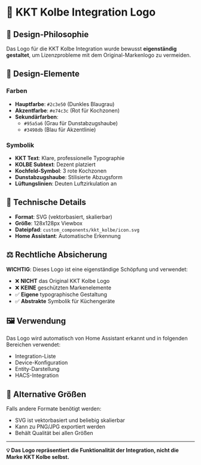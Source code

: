 # 🎨 KKT Kolbe Integration Logo

## 📝 Design-Philosophie

Das Logo für die KKT Kolbe Integration wurde bewusst **eigenständig gestaltet**, um Lizenzprobleme mit dem Original-Markenlogo zu vermeiden.

## 🎯 Design-Elemente

### Farben
- **Hauptfarbe**: `#2c3e50` (Dunkles Blaugrau)
- **Akzentfarbe**: `#e74c3c` (Rot für Kochzonen)
- **Sekundärfarben**:
  - `#95a5a6` (Grau für Dunstabzugshaube)
  - `#3498db` (Blau für Akzentlinie)

### Symbolik
- **KKT Text**: Klare, professionelle Typographie
- **KOLBE Subtext**: Dezent platziert
- **Kochfeld-Symbol**: 3 rote Kochzonen
- **Dunstabzugshaube**: Stilisierte Abzugsform
- **Lüftungslinien**: Deuten Luftzirkulation an

## 🔧 Technische Details

- **Format**: SVG (vektorbasiert, skalierbar)
- **Größe**: 128x128px Viewbox
- **Dateipfad**: `custom_components/kkt_kolbe/icon.svg`
- **Home Assistant**: Automatische Erkennung

## ⚖️ Rechtliche Absicherung

**WICHTIG**: Dieses Logo ist eine eigenständige Schöpfung und verwendet:
- ❌ **NICHT** das Original KKT Kolbe Logo
- ❌ **KEINE** geschützten Markenelemente
- ✅ **Eigene** typographische Gestaltung
- ✅ **Abstrakte** Symbolik für Küchengeräte

## 🖼️ Verwendung

Das Logo wird automatisch von Home Assistant erkannt und in folgenden Bereichen verwendet:
- Integration-Liste
- Device-Konfiguration
- Entity-Darstellung
- HACS-Integration

## 📏 Alternative Größen

Falls andere Formate benötigt werden:
- SVG ist vektorbasiert und beliebig skalierbar
- Kann zu PNG/JPG exportiert werden
- Behält Qualität bei allen Größen

---

**💡 Das Logo repräsentiert die Funktionalität der Integration, nicht die Marke KKT Kolbe selbst.**